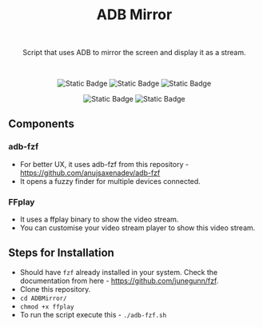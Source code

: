 <h1 align="center">ADB Mirror</h1><br>

<p align="center">
Script that uses ADB to mirror the screen and display it as a stream.
</p><br>

<p align="center">
  <img alt="Static Badge" src="https://img.shields.io/badge/OS-Android-lightgreen?style=for-the-badge&logo=android&logoColor=lightgreen">
  <img alt="Static Badge" src="https://img.shields.io/badge/Language-Shell-1DA1F2?style=for-the-badge&logo=shell&logoColor=lightgreen">
  <img alt="Static Badge" src="https://img.shields.io/badge/Version%20Control-Git-f18e33?style=for-the-badge&logo=github&logoColor=white">
</p>

<p align="center">
  <img alt="Static Badge" src="https://img.shields.io/badge/License-MIT-1DA1F2?style=for-the-badge&logo=readme&logoColor=1DA1F2">
  <img alt="Static Badge" src="https://img.shields.io/badge/Contribution-Welcome-lightgreen?style=for-the-badge&logo=githubactions&logoColor=lightgreen">
</p>

## Components

### adb-fzf
- For better UX, it uses adb-fzf from this repository - https://github.com/anujsaxenadev/adb-fzf
- It opens a fuzzy finder for multiple devices connected.

### FFplay
- It uses a ffplay binary to show the video stream.
- You can customise your video stream player to show this video stream.

## Steps for Installation

- Should have `fzf` already installed in your system. Check the documentation from here - https://github.com/junegunn/fzf.
- Clone this repository.
- `cd ADBMirror/`
- `chmod +x ffplay`
- To run the script execute this - `./adb-fzf.sh`
